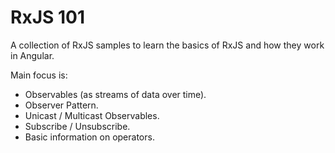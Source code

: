 # RxJS 101

A collection of RxJS samples to learn the basics of RxJS and how they work in Angular.

Main focus is:

- Observables (as streams of data over time).
- Observer Pattern.
- Unicast / Multicast Observables.
- Subscribe / Unsubscribe.
- Basic information on operators.